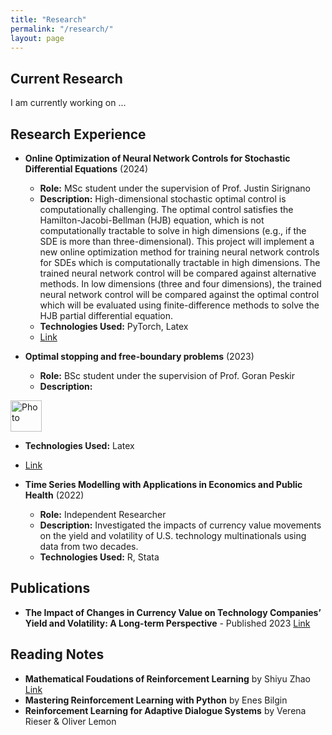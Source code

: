 ```yaml
---
title: "Research"
permalink: "/research/"
layout: page
---
```


## Current Research
I am currently working on ...

## Research Experience
- **Online Optimization of Neural Network Controls for Stochastic Differential Equations** (2024)
  - **Role:** MSc student under the supervision of Prof. Justin Sirignano
  - **Description:** High-dimensional stochastic optimal control is computationally challenging. The optimal control satisfies the Hamilton-Jacobi-Bellman (HJB) equation, which is not computationally tractable to solve in high dimensions (e.g., if the SDE is more than three-dimensional). This project will implement a new online optimization method for training neural network controls for SDEs which is computationally tractable in high dimensions. The trained neural network control will be compared against alternative methods. In low dimensions (three and four dimensions), the trained neural network control will be compared against the optimal control which will be evaluated using finite-difference methods to solve the HJB partial differential equation.
  - **Technologies Used:** PyTorch, Latex
  - [Link](University_of_Oxford_Dissertation.pdf)
    
- **Optimal stopping and free-boundary problems** (2023)
  - **Role:** BSc student under the supervision of Prof. Goran Peskir
  - **Description:**
<img src="" alt="Photo" style="width: 50px; height: auto;">


  - **Technologies Used:** Latex
  - [Link](Double_Project.pdf)
    
- **Time Series Modelling with Applications in Economics and Public Health** (2022)
  - **Role:** Independent Researcher
  - **Description:** Investigated the impacts of currency value movements on the yield and volatility of U.S. technology multinationals using data from two decades.
  - **Technologies Used:** R, Stata

## Publications
- **The Impact of Changes in Currency Value on Technology Companies’ Yield and Volatility: A Long-term Perspective** - Published 2023 [Link](https://www.researchgate.net/publication/374541926_The_Impact_of_Changes_in_Currency_Value_on_Technology_Companies'_Yield_and_Volatility_A_Long-Term_Perspective)

## Reading Notes
- **Mathematical Foudations of Reinforcement Learning** by Shiyu Zhao [Link]()
- **Mastering Reinforcement Learning with Python** by Enes Bilgin 
- **Reinforcement Learning for Adaptive Dialogue Systems** by Verena Rieser & Oliver Lemon 






